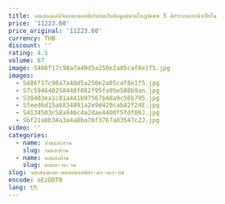 ```yaml
---
title: จอแสดงผลดิจิตอลแพลตฟอร์มจัดเก็บข้อมูลขนาดใหญ่พิเศษ 5 คีย์ระบบอาบน้ําเปียโน
price: '11223.60'
price_original: '11223.60'
currency: THB
discount: ''
rating: 4.5
volume: 87
image: S486f17c98a7a40d5a250e2a05caf8e1f5.jpg
images:
  - S486f17c98a7a40d5a250e2a05caf8e1f5.jpg
  - S7c594640258440f082f95fa95e580b9an.jpg
  - S30403ea1c81a441b97567b48a9c56b795.jpg
  - Sfeed6d15a6834891a2e9d420cab42f24E.jpg
  - S4134503c58a946c4a2dae4400f5fdf00J.jpg
  - Sbf21a8b34a3a4a8ba76f3767a83547c2J.jpg
video: ''
categories:
  - name: บ้านและสวน
    slug: านและสวน
  - name: ตกแต่งบ้าน
    slug: ตกแต-งบ-าน
slug: จอแสดงผลด-ตอลแพลตฟอร-มจ-ดเก-บข
encode: oEzDDT8
lang: th
---
```

  